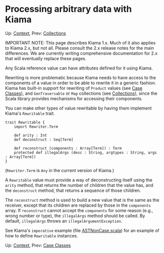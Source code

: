 # Processing arbitrary data with Kiama

Up: [Context](Context.md), Prev: [Collections](Collections.md)

IMPORTANT NOTE: This page describes Kiama 1.x. Much of it also applies
to Kiama 2.x, but not all. Please consult the 2.x release notes for the
main differences. We are currently writing comprehensive documentation
for 2.x that will eventually replace these pages.

Any Scala reference value can have attributes defined for it using
Kiama.

Rewriting is more problematic because Kiama needs to have access to
the components of a value in order to be able to rewrite it in a
generic fashion. Kiama has built-in support for rewriting of `Product`
values (see [Case Classes](CaseClasses.md)), and `GenTraversable` or `Map` collections
(see [Collections](Collections.md)), since the Scala library provides mechanisms for
accessing their components.

You can make other types of value rewritable by having them implement
Kiama's `Rewritable` trait.

```
trait Rewritable {
    import Rewriter.Term

    def arity : Int
    def deconstruct : Seq[Term]

    def reconstruct (components : Array[Term]) : Term
    protected def illegalArgs (desc : String, argtypes : String, args : Array[Term])
}
```

(`Rewriter.Term` is `Any` in the current version of Kiama.)

A `Rewritable` value must provide a way of deconstructing itself using
the `arity` method, that returns the number of children that the value
has, and the `deconstruct` method, that returns a sequence of those
children.

The `reconstruct` method is used to build a new value that is the same
as the receiver, except that its children are replaced by those in the
`components` array.  If `reconstruct` cannot accept the `components`
for some reason (e.g., wrong number or type), the `illegalArgs` method
should be called.  By default, `illegalArgs` throws an `illegalArgumentException`.

See Kiama's `imperative` example (file
[ASTNonCase.scala](https://bitbucket.org/inkytonik/kiama/src/master/library/src/test/scala/org/bitbucket/inkytonik/kiama/example/imperative/ASTNonCase.scala))
for an example of how to define `Rewritable` instances.

Up: [Context](Context.md), Prev: [Case Classes](CaseClasses.md)
